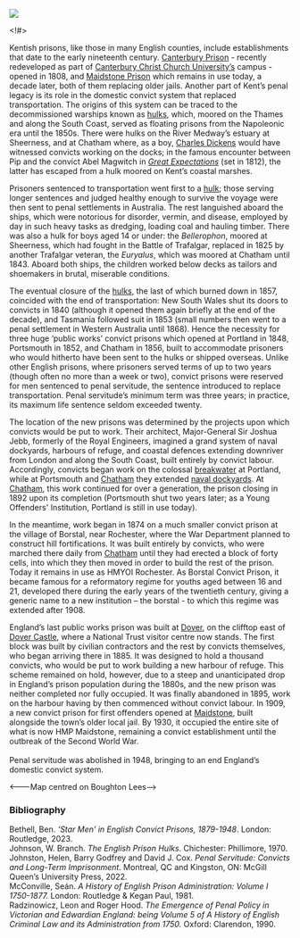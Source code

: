 <a href="https://juncture-digital.org"><img src="https://juncture-digital.org/images/ve-button.png"></a>
<param ve-config title="Convicts in Kent" author="Dr Ben Bethell" layout="vtl" 
banner="/images/banners/19c.jpg" description="This picture essay by Dr Ben Bethall presents an overview of built prisons and floating prison hulks in the county of Kent, England between 1808 and 1948.">


<param ve-entity eid="Q1003196" aliases="Sheerness">
<param ve-entity eid="Q4946691" aliases="Borstal">
<param ve-entity eid="Q507517" aliases="Rochester">
<param ve-entity eid="Q1094104" aliases="Canterbury">
<param ve-entity eid="Q179224" aliases="Dover">
<param ve-entity eid="Q213180" aliases="Maidstone">
<param ve-entity eid="Q106156182" aliases="Doddington">
<param ve-entity eid="Q2483544" aliases="Upchurch">
<param ve-entity eid="Q729006" aliases="Chatham">
<param ve-entity eid="Q28339447" aliases="Lenham">
<param ve-entity eid="Q651526" aliases="Boughton Lees">



<!-- Kent basemap starting position whole of county centred on Lenham -->
<param ve-map center="Q28339447" zoom="12">
<!-- Historical map layers -->
<param ve-map-layer active allmaps allmaps-id="0d13de43a9570166" title="Kent 1820">

<!#>

Kentish prisons, like those in many English counties, include establishments that date to the early nineteenth century. [Canterbury Prison](/19c/19c-canterbury-gaol/) - recently redeveloped as part of [Canterbury Christ Church University’s](https://www.canterbury.ac.uk/) campus - opened in 1808, and [Maidstone Prison](/19c/19c-convicts-maidstone) which remains in use today, a decade later, both of them replacing older jails. Another part of Kent’s penal legacy is its role in the domestic convict system that replaced transportation. The origins of this system can be traced to the decommissioned warships known as [hulks](/prisons/convict-hulks), which, moored on the Thames and along the South Coast, served as floating prisons from the Napoleonic era until the 1850s. There were hulks on the River Medway’s estuary at Sheerness, and at Chatham where, as a boy, [Charles Dickens](/dickens/dickens-chatham) would have witnessed convicts working on the docks; in the famous encounter between Pip and the convict Abel Magwitch in _[Great Expectations](/dickens/great-expectations-curated-walk)_ (set in 1812), the latter has escaped from a hulk moored on Kent’s coastal marshes. 
<param ve-image url="https://stor.artstor.org/stor/04b07dbb-e3b2-43d8-b9b3-265e9cff8737" label="Canterbury Prison" attribution="Michelle Crowther">
<!---Basemap centered on Doddington--->
<param ve-map center="Q106156182" zoom="12">

Prisoners sentenced to transportation went first to a [hulk](/prisons/convict-hulks); those serving longer sentences and judged healthy enough to survive the voyage were then sent to penal settlements in Australia. The rest languished aboard the ships, which were notorious for disorder, vermin, and disease, employed by day in such heavy tasks as dredging, loading coal and hauling timber. There was also a hulk for boys aged 14 or under: the _Bellerophon_, moored at Sheerness, which had fought in the Battle of Trafalgar, replaced in 1825 by another Trafalgar veteran, the _Euryalus_, which was moored at Chatham until 1843. Aboard both ships, the children worked below decks as tailors and shoemakers in brutal, miserable conditions. 
<param ve-image url="https://upload.wikimedia.org/wikipedia/commons/thumb/0/03/A_convicted_thief_sits_in_prison_with_his_distraught_sister_Wellcome_V0019427.jpg/1280px-A_convicted_thief_sits_in_prison_with_his_distraught_sister_Wellcome_V0019427.jpg" label="A convicted thief sits in prison with his distraught sister" attribution="George Cruickshank, 1848">
<!---Basemap centered on Upchurch--->
<param ve-map center="Q2483544" zoom="12">

The eventual closure of the [hulks](/prisons/convict-hulks), the last of which burned down in 1857, coincided with the end of transportation: New South Wales shut its doors to convicts in 1840 (although it opened them again briefly at the end of the decade), and Tasmania followed suit in 1853 (small numbers then went to a penal settlement in Western Australia until 1868). Hence the necessity for three huge ‘public works’ convict prisons which opened at Portland in 1848, Portsmouth in 1852, and Chatham in 1856,  built to accommodate prisoners who would hitherto have been sent to the hulks or shipped overseas. Unlike other English prisons, where prisoners served terms of up to two years (though often no more than a week or two), convict prisons were reserved for men sentenced to penal servitude, the sentence introduced to replace transportation. Penal servitude’s minimum term was three years; in practice, its maximum life sentence seldom exceeded twenty. 
<param ve-image url="https://upload.wikimedia.org/wikipedia/commons/7/7f/The_Devonshire_prison-ship%2C_at_Sheerness_ILN_1854-0923-0008.jpg" label="The Devonshire prison ship at Sheerness, 1854" attribution="The Illustrated London News, Public domain, via Wikimedia Commons">
<!---Basemap centered on Chatham--->
<param ve-map center="Q729006" zoom="15">

The location of the new prisons was determined by the projects upon which convicts would be put to work. Their architect, Major-General Sir Joshua Jebb, formerly of the Royal Engineers, imagined a grand system of naval dockyards, harbours of refuge, and coastal defences extending downriver from London and along the South Coast, built entirely by convict labour. Accordingly, convicts began work on the colossal [breakwater]( https://www.portlandhistory.co.uk/portland-harbour.html) at Portland, while at Portsmouth and [Chatham](/19c/19c-convicts-chatham) they extended [naval dockyards](/19c/19c-chatham-dockyard). At [Chatham](/19c/19c-convicts-chatham), this work continued for over a generation, the prison closing in 1892 upon its completion (Portsmouth shut two years later; as a Young Offenders' Institution, Portland is still in use today). 
<param ve-image url="https://upload.wikimedia.org/wikipedia/commons/0/05/Joshua_Jebb.jpg" label="Joshua Jebb" attribution="Thomas Dewell Scott, Public domain, via Wikimedia Commons">
<!---Basemap centered on Upchurch--->
<param ve-map center="Q2483544" zoom="12">

In the meantime, work began in 1874 on a much smaller convict prison at the village of Borstal, near Rochester, where the War Department planned to construct hill fortifications. It was built entirely by convicts, who were marched there daily from [Chatham](/19c/19c-convicts-chatham) until they had erected a block of forty cells, into which they then moved in order to build the rest of the prison. Today it remains in use as HMYOI Rochester. As Borstal Convict Prison, it became famous for a reformatory regime for youths aged between 16 and 21, developed there during the early years of the twentieth century, giving a generic name to a new institution – the borstal - to which this regime was extended after 1908. 
<param ve-image url="https://stor.artstor.org/stor/947750e4-99c1-4ab8-94a5-1cea68295001" label="Report of the Directors of Convict Prisons on the Discipline and Management" attribution="No known copyright">
<!---Basemap centered on Borstal--->
<param ve-map center="Q4946691" zoom="15">

England’s last public works prison was built at [Dover]( https://www.nationaltrust.org.uk/the-white-cliffs-of-dover/features/langdon-convict-prison), on the clifftop east of [Dover Castle](/20c/20c-secret-tunnels), where a National Trust visitor centre now stands. The first block was built by civilian contractors and the rest by convicts themselves, who began arriving there in 1885. It was designed to hold a thousand convicts, who would be put to work building a new harbour of refuge. This scheme remained on hold, however, due to a steep and unanticipated drop in England’s prison population during the 1880s, and the new prison was neither completed nor fully occupied. It was finally abandoned in 1895, work on the harbour having by then commenced without convict labour. In 1909, a new convict prison for first offenders opened at [Maidstone](/19c/19c-convicts-maidstone), built alongside the town’s older local jail. By 1930, it occupied the entire site of what is now HMP Maidstone, remaining a convict establishment until the outbreak of the Second World War. 
<br><br>
Penal servitude was abolished in 1948, bringing to an end England’s domestic convict system.
<param ve-image url="https://upload.wikimedia.org/wikipedia/commons/0/0b/Dover_Langdon_Cliffs_0326.JPG" label="Dover Langdon Cliffs" attribution="Clem Rutter, Rochester, Kent, via Wikimedia Commons" license="CC BY 3.0">
<---Map centred on Boughton Lees-->
<param ve-map center="Q651526" zoom="12">

     
### Bibliography
Bethell, Ben. _‘Star Men’ in English Convict Prisons, 1879-1948_. London: Routledge, 2023.   
Johnson, W. Branch. _The English Prison Hulks_. Chichester: Phillimore, 1970.   
Johnston, Helen, Barry Godfrey and David J. Cox. _Penal Servitude: Convicts and Long-Term Imprisonment._ Montreal, QC and Kingston, ON: McGill Queen’s University Press, 2022.   
McConville, Seán. _A History of English Prison Administration: Volume I 1750-1877._ London: Routledge & Kegan Paul, 1981.   
Radzinowicz, Leon and Roger Hood. _The Emergence of Penal Policy in Victorian and Edwardian England: being Volume 5 of A History of English Criminal Law and its Administration from 1750._ Oxford: Clarendon, 1990. 
